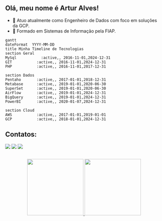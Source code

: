 ## Olá, meu nome é Artur Alves!

- 🔭 Atuo atualmente como Engenheiro de Dados com foco em soluções da GCP.
- 🌱 Formado em Sistemas de Informação pela FIAP.

```mermaid
gantt
dateFormat  YYYY-MM-DD
title Minha Timeline de Tecnologias
section Geral
MySql           :active,, 2016-11-01,2024-12-31
GIT           :active,, 2016-11-01,2024-12-31
PHP           :active,, 2016-11-01,2017-12-31

section Dados
Pentaho       :active,, 2017-01-01,2018-12-31
Metabase      :active,, 2019-01-01,2020-06-30
SuperSet      :active,, 2019-01-01,2020-06-30
AirFlow       :active,, 2019-01-01,2024-12-31
BigQuery      :active,, 2019-01-01,2024-12-31
PowerBI       :active,, 2020-01-07,2024-12-31

section Cloud
AWS           :active,, 2017-01-01,2019-01-01
GCP           :active,, 2018-01-01,2024-12-31
```

## Contatos:
<p>
  <a href="https://medium.com/@artur.aacs/" target="_blank"><img loading="lazy" src="https://img.shields.io/badge/-Medium-black?style=for-the-badge&logo=medium&logoColor=white" target="_blank"></a>
  <a href="https://linkedin.com/in/artur-alves-c/" target="_blank"><img loading="lazy" src="https://img.shields.io/badge/-LinkedIn-%230077B5?style=for-the-badge&logo=linkedin&logoColor=white" target="_blank"></a>
  <a href="https://wa.me/5511983748794" target="_blank"><img loading="lazy" src="https://img.shields.io/badge/-WhatsApp-25d366?style=for-the-badge&logo=WhatsApp&logoColor=white" target="_blank"></a>
</p>

##
<p align="center">
<a href="https://github.com/ArturAlvesC">
  <img height="180em" src="https://github-readme-stats-eight-theta.vercel.app/api?username=ArturAlvesC&show_icons=true&theme=algolia&include_all_commits=true&count_private=true"/>
  <img height="180em" src="https://github-readme-stats-eight-theta.vercel.app/api/top-langs/?username=ArturAlvesC&layout=compact&langs_count=8&theme=algolia"/>
</a>
</p>
